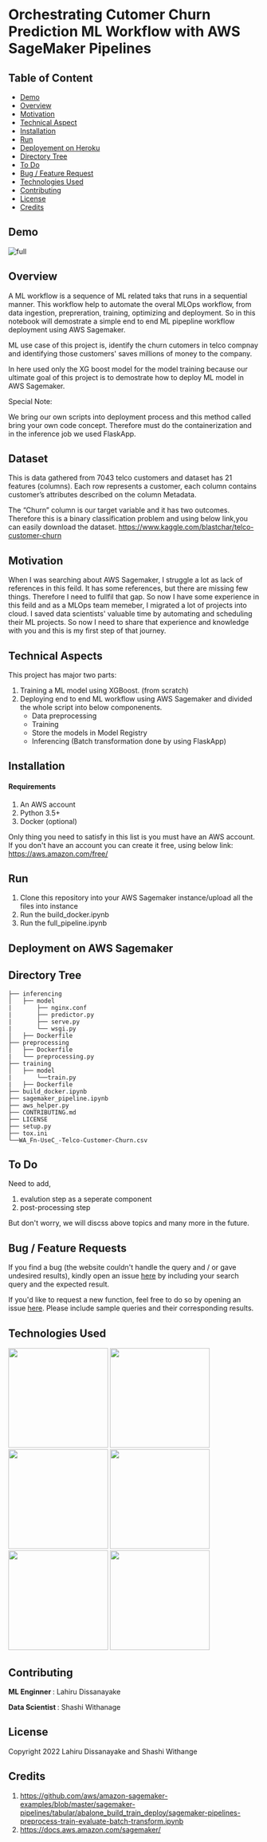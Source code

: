 
# Orchestrating Cutomer Churn Prediction ML Workflow with AWS SageMaker Pipelines



## Table of Content
  * [Demo](#demo)
  * [Overview](#overview)
  * [Motivation](#motivation)
  * [Technical Aspect](#technical-aspect)
  * [Installation](#installation)
  * [Run](#run)
  * [Deployement on Heroku](#deployement-on-heroku)
  * [Directory Tree](#directory-tree)
  * [To Do](#to-do)
  * [Bug / Feature Request](#bug---feature-request)
  * [Technologies Used](#technologies-used)
  * [Contributing](#Contributing)
  * [License](#license)
  * [Credits](#credits)
## Demo
![full](https://github.com/Data-Fenix/aws-sagemaker-pipeline/blob/main/demo/full.gif)

## Overview

A ML workflow is a sequence of ML related taks that runs in a sequential manner. This workflow help to automate the overal MLOps workflow, from data ingestion, prepreration, training, optimizing and deployment. So in this notebook will demostrate a simple end to end ML pipepline workflow deployment using AWS Sagemaker.

ML use case of this project is, identify the churn cutomers in telco compnay and identifying those customers' saves millions of money to the company.

In here used only the XG boost model for the model training because our ultimate goal of this project is to demostrate how to deploy ML model in AWS Sagemaker.

Special Note:

We bring our own scripts into deployment process and this method called bring your own code concept. Therefore must do the containerization and in the inference job we used FlaskApp. 
## Dataset

This is data gathered from 7043 telco customers and dataset has 21 features (columns). Each row represents a customer, each column contains customer’s attributes described on the column Metadata.

The “Churn” column is our target variable and it has two outcomes. Therefore this is a binary classification problem and using below link,you can easily download the dataset.
https://www.kaggle.com/blastchar/telco-customer-churn
## Motivation

When I was searching about AWS Sagemaker, I struggle a lot as lack of references in this feild. It has some references, but there are missing few things. Therefore I need to fullfil that gap. So now I have some experience in this feild and as a MLOps team memeber, I migrated a lot of projects into cloud. I saved data scientists' valuable time by automating and scheduling their ML projects. So now I need to share that experience and knowledge with you and this is my first step of that journey.
## Technical Aspects

This project has major two parts:
1. Training a ML model using XGBoost. (from scratch)
2. Deploying end to end ML workflow using AWS Sagemaker and divided the whole script into below componenents.
    - Data preprocessing
    - Training
    - Store the models in Model Registry
    - Inferencing (Batch transformation done by using FlaskApp)
## Installation

#### Requirements

1. An AWS account
2. Python 3.5+
3. Docker (optional)


Only thing you need to satisfy in this list is you must have an AWS account. If you don't have an account you can create it free, using below link:
https://aws.amazon.com/free/
    
## Run
1) Clone this repository into your AWS Sagemaker instance/upload all the files into instance
2) Run the build_docker.ipynb
3) Run the full_pipeline.ipynb

## Deployment on AWS Sagemaker


## Directory Tree

```
├── inferencing 
│   ├── model
|       ├── nginx.conf
|       ├── predictor.py
|       ├── serve.py
|       └── wsgi.py
│   ├── Dockerfile
├── preprocessing
│   ├── Dockerfile
|   └── preprocessing.py
├── training
│   ├── model
|       └──train.py
|   ├── Dockerfile
├── build_docker.ipynb
├── sagemaker_pipeline.ipynb
├── aws_helper.py
├── CONTRIBUTING.md
├── LICENSE
├── setup.py
├── tox.ini
└──WA_Fn-UseC_-Telco-Customer-Churn.csv
```

## To Do

Need to add,
1) evalution step as a seperate component
2) post-processing step

But don't worry, we will discss above topics and many more in the future.

## Bug / Feature Requests
If you find a bug (the website couldn't handle the query and / or gave undesired results), kindly open an issue [here](https://github.com/Data-Fenix/aws-sagemaker-pipeline/issues/new) by including your search query and the expected result.

If you'd like to request a new function, feel free to do so by opening an issue [here](https://github.com/Data-Fenix/aws-sagemaker-pipeline/issues/new). Please include sample queries and their corresponding results.

## Technologies Used
[<img target="_blank" src="https://venturebeat.com/wp-content/uploads/2021/02/SageMaker.jpg?fit=1292%2C664&strip=all" width=200>](https://venturebeat.com/wp-content/uploads/2021/02/SageMaker.jpg?fit=1292%2C664&strip=all) [<img target="_blank" src="https://www.cloudsavvyit.com/p/uploads/2019/06/55634f08.png?width=1198&trim=1,1&bg-color=000&pad=1,1" width = 200>](https://www.cloudsavvyit.com/p/uploads/2019/06/55634f08.png?width=1198&trim=1,1&bg-color=000&pad=1,1) [<img target="_blank" src="https://jfrog.com/connect/images/6053d4dc2f6c53160a53d407_linux-container-updates-iot.png" width = 200>](https://jfrog.com/connect/images/6053d4dc2f6c53160a53d407_linux-container-updates-iot.png) [<img target="_blank" src="https://logos-world.net/wp-content/uploads/2021/02/Docker-Logo-2015-2017.png" width = 200>](https://logos-world.net/wp-content/uploads/2021/02/Docker-Logo-2015-2017.png) [<img target="_blank" src="https://miro.medium.com/max/438/1*0G5zu7CnXdMT9pGbYUTQLQ.png" width = 200>](https://miro.medium.com/max/438/1*0G5zu7CnXdMT9pGbYUTQLQ.png) [<img target="_blank" src="https://logos-world.net/wp-content/uploads/2021/10/Python-Symbol.png" width = 200>](https://logos-world.net/wp-content/uploads/2021/10/Python-Symbol.png)

## Contributing

<p><b> ML Enginner </b> : Lahiru Dissanayake </p>
<p><b> Data Scientist </b>: Shashi Withanage </p>

## License

Copyright 2022 Lahiru Dissanayake and Shashi Withange

## Credits

1) https://github.com/aws/amazon-sagemaker-examples/blob/master/sagemaker-pipelines/tabular/abalone_build_train_deploy/sagemaker-pipelines-preprocess-train-evaluate-batch-transform.ipynb
2) https://docs.aws.amazon.com/sagemaker/



